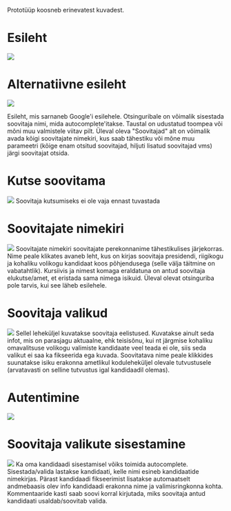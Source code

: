 Prototüüp koosneb erinevatest kuvadest.

# Esileht
![](https://poliitilinesoovitusleht.mybalsamiq.com/mockups/2774673.png?key=f72de9e4de0984edc24ab0a181c7c6a195ecf194)

# Alternatiivne esileht
![](https://poliitilinesoovitusleht.mybalsamiq.com/mockups/2775300.png?key=f72de9e4de0984edc24ab0a181c7c6a195ecf194)

Esileht, mis sarnaneb Google'i esilehele. Otsinguribale on võimalik sisestada soovitaja nimi, mida autocomplete'itakse. Taustal on udustatud toompea või mõni muu valmistele viitav pilt. Üleval oleva "Soovitajad" alt on võimalik avada kõigi soovitajate nimekiri, kus saab tähestiku või mõne muu parameetri (kõige enam otsitud soovitajad, hiljuti lisatud soovitajad vms) järgi soovitajat otsida. 

# Kutse soovitama
![](https://poliitilinesoovitusleht.mybalsamiq.com/mockups/2774692.png?key=f72de9e4de0984edc24ab0a181c7c6a195ecf194)
Soovitaja kutsumiseks ei ole vaja ennast tuvastada

# Soovitajate nimekiri
![](https://poliitilinesoovitusleht.mybalsamiq.com/mockups/2773468.png?key=f72de9e4de0984edc24ab0a181c7c6a195ecf194)
Soovitajate nimekiri soovitajate perekonnanime tähestikulises järjekorras. Nime peale klikates avaneb leht, kus on kirjas soovitaja presidendi, riigikogu ja kohaliku volikogu kandidaat koos põhjendusega (selle välja täitmine on vabatahtlik). Kursiivis ja nimest komaga eraldatuna on antud soovitaja elukutse/amet, et eristada sama nimega isikuid. Üleval olevat otsinguriba pole tarvis, kui see läheb esilehele. 

# Soovitaja valikud
![](https://poliitilinesoovitusleht.mybalsamiq.com/mockups/2775408.png?key=f72de9e4de0984edc24ab0a181c7c6a195ecf194)
Sellel leheküljel kuvatakse soovitaja eelistused. Kuvatakse ainult seda infot, mis on parasjagu aktuaalne, ehk teisisõnu, kui nt järgmise kohaliku omavalitsuse volikogu valimiste kandidaate veel teada ei ole, siis seda valikut ei saa ka fikseerida ega kuvada. Soovitatava nime peale klikkides suunatakse isiku erakonna ametlikul koduleheküljel olevale tutvustusele (arvatavasti on selline tutvustus igal kandidaadil olemas).

# Autentimine
![](https://poliitilinesoovitusleht.mybalsamiq.com/mockups/2775853.png?key=f72de9e4de0984edc24ab0a181c7c6a195ecf194)

# Soovitaja valikute sisestamine
![](https://poliitilinesoovitusleht.mybalsamiq.com/mockups/2775807.png?key=f72de9e4de0984edc24ab0a181c7c6a195ecf194)
Ka oma kandidaadi sisestamisel võiks toimida autocomplete. Sisestada/valida lastakse kandidaati, kelle nimi esineb kandidaatide nimekirjas. Pärast kandidaadi fikseerimist lisatakse automaatselt andmebaasis olev info kandidaadi erakonna nime ja valimisringkonna kohta. Kommentaaride kasti saab soovi korral kirjutada, miks soovitaja antud kandidaati usaldab/soovitab valida.
